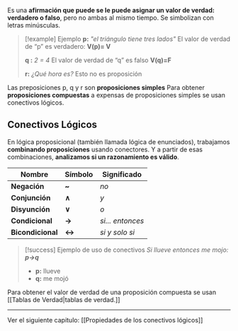 Es una **afirmación que puede se le puede asignar un valor de verdad: verdadero o falso**, pero no ambas al mismo tiempo. Se simbolizan con letras minúsculas. 

> [!example] Ejemplo
> **p:** *"el triángulo tiene tres lados"* 
>El valor de verdad de “p” es verdadero: **V(p)= V**
> 
> **q :** *2 = 4* 
> El valor de verdad de “q” es falso **V(q)=F**
> 
> **r:** *¿Qué hora es?*
> Esto no es proposición

Las preposiciones p, q y r son **proposiciones simples** Para obtener **proposiciones compuestas** a expensas de proposiciones simples se usan conectivos lógicos.

## Conectivos Lógicos

En lógica proposicional (también llamada lógica de enunciados), trabajamos **combinando proposiciones** usando conectores. Y a partir de esas combinaciones, **analizamos si un razonamiento es válido**.

| Nombre            | Símbolo | Significado      |
| ----------------- | ------- | ---------------- |
| **Negación**      | **~**   | *no*             |
| **Conjunción**    | **∧**   | *y*              |
| **Disyunción**    | **∨**   | *o*              |
| **Condicional**   | **→**   | *si... entonces* |
| **Bicondicional** | **↔**   | *si y solo si*   |

> [!success] Ejemplo de uso de conectivos
> *Si llueve entonces me mojo:* ***p→q***
> - **p:** llueve
> - **q:** me mojó

Para obtener el valor de verdad de una proposición compuesta se usan [[Tablas de Verdad|tablas de verdad.]]




---
Ver el siguiente capitulo: [[Propiedades de los conectivos lógicos]]